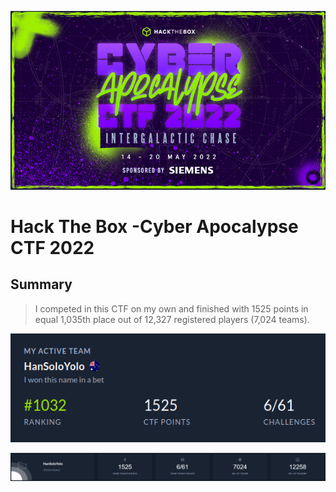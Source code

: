 <p align="center"><img src="logo.png" width="600"></p>

# Hack The Box -Cyber Apocalypse CTF 2022

## Summary
> I competed in this CTF on my own and finished with 1525 points in equal 1,035th place out of 12,327 registered players (7,024 teams).

<p align="center"><img src="score.png"></p>
<p align="center"><img src="scoreboard.PNG"></p>

